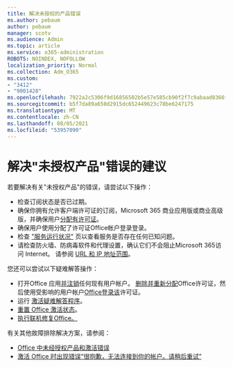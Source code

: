 ```yaml
---
title: 解决未授权的产品错误
ms.author: pebaum
author: pebaum
manager: scotv
ms.audience: Admin
ms.topic: article
ms.service: o365-administration
ROBOTS: NOINDEX, NOFOLLOW
localization_priority: Normal
ms.collection: Adm_O365
ms.custom:
- "3412"
- "9001428"
ms.openlocfilehash: 7922a2c5306f9d16856502b5e57e585cb90f2f7c9abaad0366f72ed46de786d5
ms.sourcegitcommit: b5f7da89a650d2915dc652449623c78be6247175
ms.translationtype: MT
ms.contentlocale: zh-CN
ms.lasthandoff: 08/05/2021
ms.locfileid: "53957090"
---
```

# <a name="suggestions-for-solving-unlicensed-product-errors"></a>解决"未授权产品"错误的建议

若要解决有关"未授权产品"的错误，请尝试以下操作：

- 检查订阅状态是否已过期。
- 确保你拥有允许客户端许可证的订阅，Microsoft 365 商业应用版或商业高级版，并确保用户[分配有许可证](https://docs.microsoft.com/microsoft-365/admin/add-users/add-users)。 
- 确保用户使用分配了许可证Office帐户登录登录。
- 检查 ["服务运行状况"](https://docs.microsoft.com/office365/enterprise/view-service-health) 页以查看服务是否存在任何已知问题。
- 请检查防火墙、防病毒软件和代理设置，确认它们不会阻止Microsoft 365访问 Internet。 请参阅 [URL 和 IP 地址范围](https://docs.microsoft.com/office365/enterprise/urls-and-ip-address-ranges)。

您还可以尝试以下疑难解答操作： 

- 打开Office 应用[并注销](https://support.office.com/article/5a20dc11-47e9-4b6f-945d-478cb6d92071)任何现有用户帐户。 [删除](https://docs.microsoft.com/microsoft-365/admin/manage/remove-licenses-from-users)[并重新分配](https://docs.microsoft.com/microsoft-365/admin/manage/assign-licenses-to-users)Office许可证，然后使用受影响的用户帐户[Office登录该](https://support.office.com/article/628ea040-f265-49de-b986-be09c3ebf8a9)许可证。
- 运行 [激活疑难解答程序](https://aka.ms/SARA-OfficeActivation-Alchemy)。
- [重置 Office 激活状态](https://docs.microsoft.com/office365/troubleshoot/activation/reset-office-365-proplus-activation-state)。 
- [执行联机修复Office。](https://support.office.com/Article/7821d4b6-7c1d-4205-aa0e-a6b40c5bb88b)

有关其他故障排除解决方案，请参阅： 

- [Office 中未经授权产品和激活错误](https://support.office.com/Article/0d23d3c0-c19c-4b2f-9845-5344fedc4380)
- [激活 Office 时出现错误“很抱歉，无法连接到你的帐户。请稍后重试”](https://docs.microsoft.com/office/troubleshoot/activation-installation/issue-when-activate-office-from-office-365)